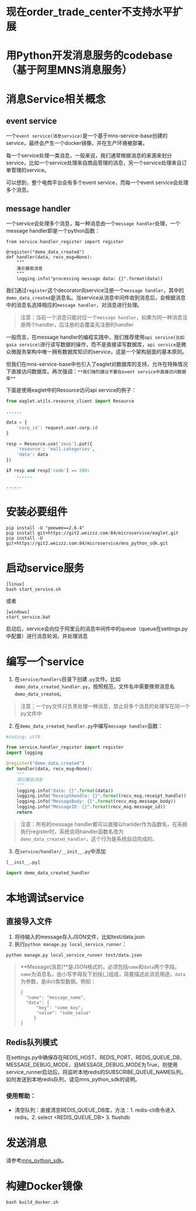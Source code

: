 

# 现在order_trade_center不支持水平扩展


# 用Python开发消息服务的codebase（基于阿里MNS消息服务）

# 消息Service相关概念
## event service
一个`event service(消息service)`是一个基于mns-service-base创建的service，最终会产生一个docker镜像，并在生产环境被部署。

每一个service处理一类消息，一般来说，我们通常根据消息的来源来划分service，比如一个service处理来自商品管理的消息，另一个service处理来自订单管理的service。

可以想到，整个电商平台会有多个event service，而每一个event service会处理多个消息。

## message handler
一个service会处理多个消息，每一种消息由一个`message handler`处理，一个message handler即是一个python函数：

```
from service.handler_register import register

@register("demo_data_created")
def handler(data, recv_msg=None):
	"""
	演示接收消息
	"""
	logging.info("processing message data: {}".format(data))
```

我们通过`register`这个decorator向service注册一个`message handler`，其中的`demo_data_created`是消息名。当service从消息中间件收到消息后，会根据消息中的消息名选择相应的`message handler`，对消息进行处理。

> 注意：当前一个消息只能对应一个`message handler`，如果为同一种消息注册两个handler，后注册的会覆盖先注册的handler

一般而言，在message handler的编程实践中，我们推荐使用`api service(比如gaia service)`进行读写数据的操作，而不是直接读写数据库，`api service`是微众微服务架构中唯一拥有数据库知识的service，这是一个架构层面的基本原则。

但我们在mns-service-base中也引入了eaglet对数据库的支持，允许在特殊情况下直接访问数据库。再次强调：`**我们强烈建议不要在event service中直接访问数据库**`

下面是使用eaglet中的Resource访问api service的例子：
```python
from eaglet.utils.resource_client import Resource

......

data = {
	'corp_id': request.user.corp.id
}

resp = Resource.use('zeus').put({
	'resource': 'mall.categories',
	'data': data
})

if resp and resp['code'] == 200:
	......

......
```

# 安装必要组件

```
pip install -U "peewee==2.6.4"
pip install git+https://git2.weizzz.com:84/microservice/eaglet.git
pip install -U git+https://git2.weizzz.com:84/microservice/mns_python_sdk.git
```

# 启动service服务
```
[linux]
bash start_service.sh
```

或者

```
[windows]
start_service.bat
```

启动后，service会向位于阿里云的消息中间件中的queue（queue在settings.py中配置）进行消息轮询，并处理消息


# 编写一个service
1. 在`service/handlers`目录下创建`.py`文件。比如`demo_data_created_handler.py`，按照规范，文件名中需要携带消息名`demo_data_created`。

> 注意：一个py文件只负责处理一种消息，禁止将多个消息的处理写在同一个py文件中

2. 在`demo_data_created_handler.py`中编写`message handler`函数：

```python
#coding: utf8

from service.handler_register import register
import logging

@register("demo_data_created")
def handler(data, recv_msg=None):
    """
    演示接收消息
    """
    logging.info("data: {}".format(data))
    logging.info("ReceiptHandle: {}".format(recv_msg.receipt_handle))
    logging.info("MessageBody: {}".format(recv_msg.message_body))
    logging.info("MessageID: {}".format(recv_msg.message_id))
    return
```

> 注意：所有的message handler都可以直接以hanlder作为函数名，在系统执行register时，系统会将handler函数名改为`demo_data_created_handler`，这个行为是系统自动完成的。

3. 在`service/handler/__init__.py`中添加
```python
[__init__.py]

import demo_data_created_handler
```

# 本地调试service
## 直接导入文件
1. 将待输入的message存入JSON文件，比如test/data.json
2. 执行`python manage.py local_service_runner`：
```
python manage.py local_service_runner test/data.json
```

> **Message(消息)**是JSON格式的，必须包括`name`和`data`两个字段。`name`为消息名，由小写字母及下划线(_)组成，简要描述此消息用途。`data`为参数，是dict类型数据。例如：
> ```
> {
>   "name": "message_name",
>   "data": {
>       "key": "some_key",
>       "value": "some_value"
>      }
> }
> ```


## Redis队列模式
在settings.py中确保存在REDIS_HOST、REDIS_PORT、REDIS_QUEUE_DB、MESSAGE_DEBUG_MODE，且MESSAGE_DEBUG_MODE为True，则使用service_runner启动后，将监听本地redis的SUBSCRIBE_QUEUE_NAME队列。如何发送到本地redis队列，请见mns_python_sdk的说明。

### 使用帮助：
- 清空队列：直接清空REDIS_QUEUE_DB库，方法：1. redis-cli命令进入redis。2. select <REDIS_QUEUE_DB> 3. flushdb

# 发送消息

请参考[mns_python_sdk](https://git2.weizzz.com:84/microservice/mns_python_sdk)。


# 构建Docker镜像

```
bash build_docker.sh
```

